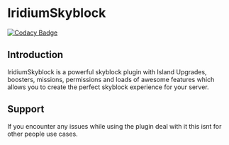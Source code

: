 # IridiumSkyblock
[![Codacy Badge](https://app.codacy.com/project/badge/Grade/bf425571a86e4691a172e2b61ba40956)](https://www.codacy.com/gh/Iridium-Development/IridiumSkyblock/dashboard)
## Introduction

IridiumSkyblock is a powerful skyblock plugin with Island Upgrades, boosters, missions, permissions and loads of awesome features which allows you to create the perfect skyblock experience for your server. 

## Support

If you encounter any issues while using the plugin deal with it this isnt for other people use cases.
